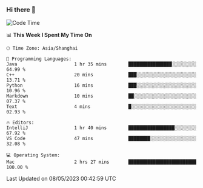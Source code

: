 ### Hi there 👋


<!--START_SECTION:waka-->
![Code Time](http://img.shields.io/badge/Code%20Time-1%2C113%20hrs%2036%20mins-blue)

📊 **This Week I Spent My Time On** 

```text
🕑︎ Time Zone: Asia/Shanghai

💬 Programming Languages: 
Java                     1 hr 35 mins        ████████████████░░░░░░░░░   64.99 % 
C++                      20 mins             ███░░░░░░░░░░░░░░░░░░░░░░   13.71 % 
Python                   16 mins             ███░░░░░░░░░░░░░░░░░░░░░░   10.96 % 
Markdown                 10 mins             ██░░░░░░░░░░░░░░░░░░░░░░░   07.37 % 
Text                     4 mins              █░░░░░░░░░░░░░░░░░░░░░░░░   02.93 % 

🔥 Editors: 
IntelliJ                 1 hr 40 mins        █████████████████░░░░░░░░   67.92 % 
VS Code                  47 mins             ████████░░░░░░░░░░░░░░░░░   32.08 % 

💻 Operating System: 
Mac                      2 hrs 27 mins       █████████████████████████   100.00 % 
```


 Last Updated on 08/05/2023 00:42:59 UTC
<!--END_SECTION:waka-->

<!--
**SillyPasty/SillyPasty** is a ✨ _special_ ✨ repository because its `README.md` (this file) appears on your GitHub profile.

Here are some ideas to get you started:

- 🔭 I’m currently working on ...
- 🌱 I’m currently learning ...
- 👯 I’m looking to collaborate on ...
- 🤔 I’m looking for help with ...
- 💬 Ask me about ...
- 📫 How to reach me: ...
- 😄 Pronouns: ...
- ⚡ Fun fact: ...
-->


